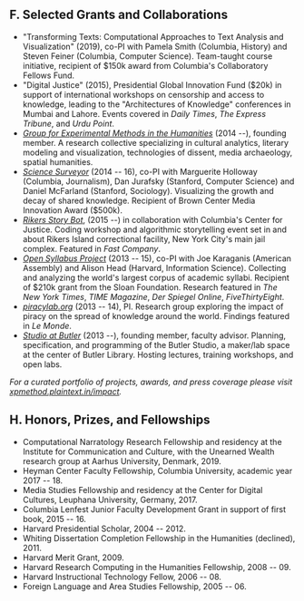 ## F. Selected Grants and Collaborations

- "Transforming Texts: Computational Approaches to Text Analysis and Visualization" (2019),
  co-PI with Pamela Smith (Columbia, History) and Steven Feiner (Columbia, Computer Science).
Team-taught course initiative, recipient of $150k award from Columbia's Collaboratory Fellows
Fund.
- "Digital Justice" (2015), Presidential Global Innovation Fund ($20k) in support of
  international workshops on censorship and access to knowledge, leading to the "Architectures
of Knowledge" conferences in Mumbai and Lahore. Events covered in *Daily Times*, *The Express
Tribune*, and *Urdu Point*.
- *[Group for Experimental Methods in the Humanities](http://xpmethod.github.io/)* (2014 --),
  founding member. A research collective specializing in cultural analytics, literary modeling
and visualization, technologies of dissent, media archaeology, spatial humanities.
- *[Science
  Surveyor](http://xpmethod.plaintext.in/literary-modeling-and-visualization-lab/surveyor.html)*
(2014 -- 16), co-PI with Marguerite Holloway (Columbia, Journalism), Dan Jurafsky (Stanford,
Computer Science) and Daniel McFarland (Stanford, Sociology). Visualizing the growth and decay
of shared knowledge. Recipient of Brown Center Media Innovation Award ($500k).
- *[Rikers Story Bot](http://xpmethod.plaintext.in/technologies-of-dissent/rikersbot.html)*,
  (2015 --) in collaboration with Columbia's Center for Justice. Coding workshop and
algorithmic storytelling event set in and about Rikers Island correctional facility, New York
City's main jail complex. Featured in *Fast Company*.
- *[Open Syllabus
  Project](http://xpmethod.plaintext.in/knowledge-design-studio/open-syllabus-project.html)*
(2013 -- 15), co-PI with Joe Karaganis (American Assembly) and Alison Head (Harvard,
Information Science). Collecting and analyzing the world's largest corpus of academic syllabi.
Recipient of $210k grant from the Sloan Foundation.  Research featured in *The New York Times*,
*TIME Magazine*, *Der Spiegel Online*, *FiveThirtyEight*.
- *[piracylab.org](http://xpmethod.plaintext.in/knowledge-design-studio/piracyLab.html)* (2013
  -- 14), PI. Research group exploring the impact of piracy on the spread of knowledge around
the world. Findings featured in *Le Monde*.
- *[Studio at Butler](https://studio.cul.columbia.edu/)* (2013 --), founding member, faculty
  advisor. Planning, specification, and programming of the Butler Studio, a maker/lab space at
the center of Butler Library. Hosting lectures, training workshops, and open labs.

*For a curated portfolio of projects, awards, and press coverage please visit
[xpmethod.plaintext.in/impact](https://xpmethod.plaintext.in/impact.html).*

## H. Honors, Prizes, and Fellowships

- Computational Narratology Research Fellowship and residency at the Institute for
  Communication and Culture, with the Unearned Wealth research group at Aarhus University,
Denmark, 2019.
- Heyman Center Faculty Fellowship, Columbia University, academic year 2017 -- 18.
- Media Studies Fellowship and residency at the Center for Digital Cultures, Leuphana
  University, Germany, 2017.
- Columbia Lenfest Junior Faculty Development Grant in support of first book, 2015 -- 16.
- Harvard Presidential Scholar, 2004 -- 2012.
- Whiting Dissertation Completion Fellowship in the Humanities (declined), 2011.
- Harvard Merit Grant, 2009.
- Harvard Research Computing in the Humanities Fellowship, 2008 -- 09.
- Harvard Instructional Technology Fellow, 2006 -- 08.
- Foreign Language and Area Studies Fellowship, 2005 -- 06.

